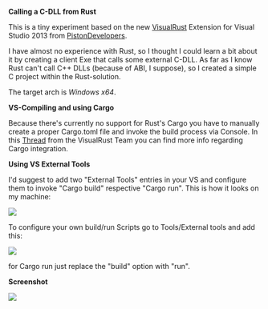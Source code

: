 **Calling a C-DLL from Rust**

This is a tiny experiment based on the new <a href="https://github.com/PistonDevelopers/VisualRust" target="_blank">VisualRust</a> Extension for Visual Studio 2013
from <a href="http://www.piston.rs/" target="_blank">PistonDevelopers</a>.

I have almost no experience with Rust, so I thought I could learn a bit about it by creating a 
client Exe that calls some external C-DLL. As far as I know Rust can't call C++ DLLs (because of ABI, I suppose), so I created a 
simple C project within the Rust-solution. 

The target arch is *Windows x64*.

**VS-Compiling and using Cargo**

Because there's currently no support for Rust's Cargo you have to manually create a proper Cargo.toml file and invoke
the build process via Console. In this <a href="https://github.com/PistonDevelopers/VisualRust/issues/3" target="_blank">Thread</a> from the VisualRust Team you can find more info
regarding Cargo integration. 

**Using VS External Tools**

I'd suggest to add two "External Tools" entries in your VS and configure them to invoke "Cargo build" respective "Cargo run".
This is how it looks on my machine:

<img src="http://w70.imgup.net/external_t0dcd.png">

To configure your own build/run Scripts go to Tools/External tools and add this:

<img src="http://o14.imgup.net/cargo_buil8014.png">

for Cargo run just replace the "build" option with "run".

**Screenshot**

<img src="http://r44.imgup.net/msvs_rust_31d0.png">
